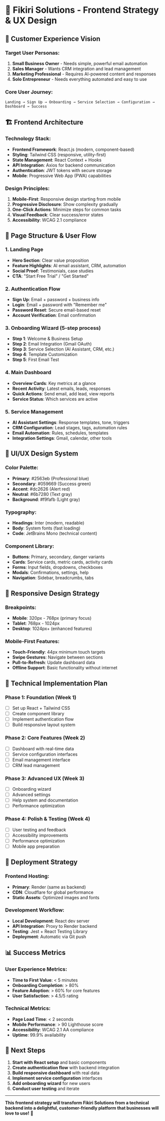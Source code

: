 # 🎨 Fikiri Solutions - Frontend Strategy & UX Design

## 🎯 **Customer Experience Vision**

### **Target User Personas:**
1. **Small Business Owner** - Needs simple, powerful email automation
2. **Sales Manager** - Wants CRM integration and lead management
3. **Marketing Professional** - Requires AI-powered content and responses
4. **Solo Entrepreneur** - Needs everything automated and easy to use

### **Core User Journey:**
```
Landing → Sign Up → Onboarding → Service Selection → Configuration → Dashboard → Success
```

## 🏗️ **Frontend Architecture**

### **Technology Stack:**
- **Frontend Framework**: React.js (modern, component-based)
- **Styling**: Tailwind CSS (responsive, utility-first)
- **State Management**: React Context + Hooks
- **API Integration**: Axios for backend communication
- **Authentication**: JWT tokens with secure storage
- **Mobile**: Progressive Web App (PWA) capabilities

### **Design Principles:**
1. **Mobile-First**: Responsive design starting from mobile
2. **Progressive Disclosure**: Show complexity gradually
3. **One-Click Actions**: Minimize steps for common tasks
4. **Visual Feedback**: Clear success/error states
5. **Accessibility**: WCAG 2.1 compliance

## 📱 **Page Structure & User Flow**

### **1. Landing Page**
- **Hero Section**: Clear value proposition
- **Feature Highlights**: AI email assistant, CRM, automation
- **Social Proof**: Testimonials, case studies
- **CTA**: "Start Free Trial" / "Get Started"

### **2. Authentication Flow**
- **Sign Up**: Email + password + business info
- **Login**: Email + password with "Remember me"
- **Password Reset**: Secure email-based reset
- **Account Verification**: Email confirmation

### **3. Onboarding Wizard** (5-step process)
- **Step 1**: Welcome & Business Setup
- **Step 2**: Email Integration (Gmail OAuth)
- **Step 3**: Service Selection (AI Assistant, CRM, etc.)
- **Step 4**: Template Customization
- **Step 5**: First Email Test

### **4. Main Dashboard**
- **Overview Cards**: Key metrics at a glance
- **Recent Activity**: Latest emails, leads, responses
- **Quick Actions**: Send email, add lead, view reports
- **Service Status**: Which services are active

### **5. Service Management**
- **AI Assistant Settings**: Response templates, tone, triggers
- **CRM Configuration**: Lead stages, tags, automation rules
- **Email Automation**: Rules, schedules, templates
- **Integration Settings**: Gmail, calendar, other tools

## 🎨 **UI/UX Design System**

### **Color Palette:**
- **Primary**: #2563eb (Professional blue)
- **Secondary**: #059669 (Success green)
- **Accent**: #dc2626 (Alert red)
- **Neutral**: #6b7280 (Text gray)
- **Background**: #f9fafb (Light gray)

### **Typography:**
- **Headings**: Inter (modern, readable)
- **Body**: System fonts (fast loading)
- **Code**: JetBrains Mono (technical content)

### **Component Library:**
- **Buttons**: Primary, secondary, danger variants
- **Cards**: Service cards, metric cards, activity cards
- **Forms**: Input fields, dropdowns, checkboxes
- **Modals**: Confirmations, settings, help
- **Navigation**: Sidebar, breadcrumbs, tabs

## 📱 **Responsive Design Strategy**

### **Breakpoints:**
- **Mobile**: 320px - 768px (primary focus)
- **Tablet**: 768px - 1024px
- **Desktop**: 1024px+ (enhanced features)

### **Mobile-First Features:**
- **Touch-Friendly**: 44px minimum touch targets
- **Swipe Gestures**: Navigate between sections
- **Pull-to-Refresh**: Update dashboard data
- **Offline Support**: Basic functionality without internet

## 🔧 **Technical Implementation Plan**

### **Phase 1: Foundation** (Week 1)
- [ ] Set up React + Tailwind CSS
- [ ] Create component library
- [ ] Implement authentication flow
- [ ] Build responsive layout system

### **Phase 2: Core Features** (Week 2)
- [ ] Dashboard with real-time data
- [ ] Service configuration interfaces
- [ ] Email management interface
- [ ] CRM lead management

### **Phase 3: Advanced UX** (Week 3)
- [ ] Onboarding wizard
- [ ] Advanced settings
- [ ] Help system and documentation
- [ ] Performance optimization

### **Phase 4: Polish & Testing** (Week 4)
- [ ] User testing and feedback
- [ ] Accessibility improvements
- [ ] Performance optimization
- [ ] Mobile app preparation

## 🚀 **Deployment Strategy**

### **Frontend Hosting:**
- **Primary**: Render (same as backend)
- **CDN**: Cloudflare for global performance
- **Static Assets**: Optimized images and fonts

### **Development Workflow:**
- **Local Development**: React dev server
- **API Integration**: Proxy to Render backend
- **Testing**: Jest + React Testing Library
- **Deployment**: Automatic via Git push

## 📊 **Success Metrics**

### **User Experience Metrics:**
- **Time to First Value**: < 5 minutes
- **Onboarding Completion**: > 80%
- **Feature Adoption**: > 60% for core features
- **User Satisfaction**: > 4.5/5 rating

### **Technical Metrics:**
- **Page Load Time**: < 2 seconds
- **Mobile Performance**: > 90 Lighthouse score
- **Accessibility**: WCAG 2.1 AA compliance
- **Uptime**: 99.9% availability

## 🎯 **Next Steps**

1. **Start with React setup** and basic components
2. **Create authentication flow** with backend integration
3. **Build responsive dashboard** with real data
4. **Implement service configuration** interfaces
5. **Add onboarding wizard** for new users
6. **Conduct user testing** and iterate

---

**This frontend strategy will transform Fikiri Solutions from a technical backend into a delightful, customer-friendly platform that businesses will love to use!** 🚀

